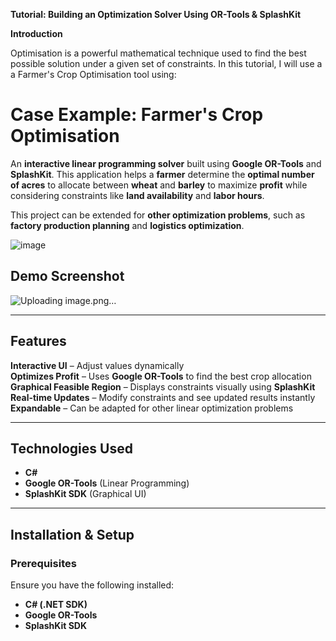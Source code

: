 **Tutorial: Building an Optimization Solver Using OR-Tools & SplashKit**

**Introduction**

Optimisation is a powerful mathematical technique used to find the best possible solution under a given set of constraints. In this tutorial, I will use a a Farmer's Crop Optimisation tool using:

# Case Example: Farmer's Crop Optimisation 

An **interactive linear programming solver** built using **Google OR-Tools** and **SplashKit**. This application helps a **farmer** determine the **optimal number of acres** to allocate between **wheat** and **barley** to maximize **profit** while considering constraints like **land availability** and **labor hours**.

This project can be extended for **other optimization problems**, such as **factory production planning** and **logistics optimization**.

![image](https://github.com/user-attachments/assets/687ca5f8-e607-43f1-b160-8b1f4c51630c)


## **Demo Screenshot**
![Uploading image.png…]()


---

## **Features**
**Interactive UI** – Adjust values dynamically  
**Optimizes Profit** – Uses **Google OR-Tools** to find the best crop allocation  
**Graphical Feasible Region** – Displays constraints visually using **SplashKit**  
**Real-time Updates** – Modify constraints and see updated results instantly  
**Expandable** – Can be adapted for other linear optimization problems  

---

## **Technologies Used**
- **C#**
- **Google OR-Tools** (Linear Programming)
- **SplashKit SDK** (Graphical UI)

---

## **Installation & Setup**

### **Prerequisites**
Ensure you have the following installed:
- **C# (.NET SDK)**
- **Google OR-Tools**
- **SplashKit SDK**
